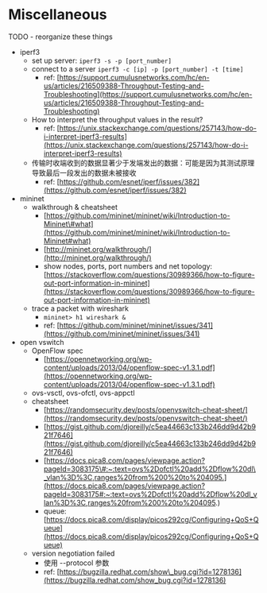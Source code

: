 # Miscellaneous

TODO - reorganize these things

* iperf3
  * set up server: `iperf3 -s -p [port_number]` 
  * connect to a server `iperf3 -c [ip] -p [port_number] -t [time]` 
    * ref: [https://support.cumulusnetworks.com/hc/en-us/articles/216509388-Throughput-Testing-and-Troubleshooting](https://support.cumulusnetworks.com/hc/en-us/articles/216509388-Throughput-Testing-and-Troubleshooting)
  * How to interpret the throughput values in the result?
    * ref: [https://unix.stackexchange.com/questions/257143/how-do-i-interpret-iperf3-results](https://unix.stackexchange.com/questions/257143/how-do-i-interpret-iperf3-results)
  * 传输时收端收到的数据显著少于发端发出的数据：可能是因为其测试原理导致最后一段发出的数据未被接收
    * ref: [https://github.com/esnet/iperf/issues/382](https://github.com/esnet/iperf/issues/382)
* mininet
  * walkthrough & cheatsheet
    * [https://github.com/mininet/mininet/wiki/Introduction-to-Mininet\#what](https://github.com/mininet/mininet/wiki/Introduction-to-Mininet#what)
    * [http://mininet.org/walkthrough/](http://mininet.org/walkthrough/)
    * show nodes, ports, port numbers and net topology: [https://stackoverflow.com/questions/30989366/how-to-figure-out-port-information-in-mininet](https://stackoverflow.com/questions/30989366/how-to-figure-out-port-information-in-mininet)
  * trace a packet with wireshark
    * `mininet> h1 wireshark &` 
    * ref: [https://github.com/mininet/mininet/issues/341](https://github.com/mininet/mininet/issues/341)
* open vswitch
  * OpenFlow spec
    * [https://opennetworking.org/wp-content/uploads/2013/04/openflow-spec-v1.3.1.pdf](https://opennetworking.org/wp-content/uploads/2013/04/openflow-spec-v1.3.1.pdf)
  * ovs-vsctl, ovs-ofctl, ovs-appctl
  * cheatsheet
    * [https://randomsecurity.dev/posts/openvswitch-cheat-sheet/](https://randomsecurity.dev/posts/openvswitch-cheat-sheet/)
    * [https://gist.github.com/djoreilly/c5ea44663c133b246dd9d42b921f7646](https://gist.github.com/djoreilly/c5ea44663c133b246dd9d42b921f7646)
    * [https://docs.pica8.com/pages/viewpage.action?pageId=3083175\#:~:text=ovs%2Dofctl%20add%2Dflow%20dl\_vlan%3D%3C,ranges%20from%200%20to%204095.](https://docs.pica8.com/pages/viewpage.action?pageId=3083175#:~:text=ovs%2Dofctl%20add%2Dflow%20dl_vlan%3D%3C,ranges%20from%200%20to%204095.)
    * queue: [https://docs.pica8.com/display/picos292cg/Configuring+QoS+Queue](https://docs.pica8.com/display/picos292cg/Configuring+QoS+Queue)
  * version negotiation failed
    * 使用 --protocol 参数
    * ref: [https://bugzilla.redhat.com/show\_bug.cgi?id=1278136](https://bugzilla.redhat.com/show_bug.cgi?id=1278136)

